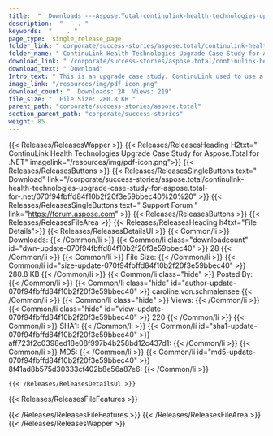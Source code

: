 ```yaml
---
title:  "  Downloads ---Aspose.Total-continulink-health-technologies-upgrade-case-study-for-aspose.total-for-.net . " 
description:  "    . " 
keywords:  "    . " 
page_type:  single_release_page
folder_link: " corporate/success-stories/aspose.total/continulink-health-technologies-upgrade-case-study-for-aspose.total-for-.net/"
folder_name: " ContinuLink Health Technologies Upgrade Case Study for Aspose.Total for .NET"
download_link: " /corporate/success-stories/aspose.total/continulink-health-technologies-upgrade-case-study-for-aspose.total-for-.net/070f94fbffd84f10b2f20f3e59bbec40"
download_text: " Download"
Intro_text: " This is an upgrade case study. ContinuLink used to use a combination of librarie..."
image_link: "/resources/img/pdf-icon.png"
download_count: "  Downloads: 28  Views: 219"
file_size: "  File Size: 280.8 KB "
parent_path: "corporate/success-stories/aspose.total"
section_parent_path: "corporate/success-stories"
weight: 85
---
```


{{< Releases/ReleasesWapper >}}
  {{< Releases/ReleasesHeading H2txt=" ContinuLink Health Technologies Upgrade Case Study for Aspose.Total for .NET" imagelink="/resources/img/pdf-icon.png">}}
  {{< Releases/ReleasesButtons >}}
    {{< Releases/ReleasesSingleButtons text=" Download" link="/corporate/success-stories/aspose.total/continulink-health-technologies-upgrade-case-study-for-aspose.total-for-.net/070f94fbffd84f10b2f20f3e59bbec40%20%20" >}}
    {{< Releases/ReleasesSingleButtons text=" Support Forum " link="https://forum.aspose.com" >}}
  {{< Releases/ReleasesButtons >}}
  {{< Releases/ReleasesFileArea >}}
    {{< Releases/ReleasesHeading h4txt="File Details">}}
    {{< Releases/ReleasesDetailsUl >}}
            {{< Common/li  >}} Downloads: {{< /Common/li >}} 
      {{< Common/li class="downloadcount" id="dwn-update-070f94fbffd84f10b2f20f3e59bbec40" >}} 28 {{< /Common/li >}} 
      {{< Common/li  >}} File Size: {{< /Common/li >}} 
      {{< Common/li id="size-update-070f94fbffd84f10b2f20f3e59bbec40" >}} 280.8 KB {{< /Common/li >}} 
      {{< Common/li  class="hide" >}} Posted By: {{< /Common/li >}} 
      {{< Common/li class="hide" id="author-update-070f94fbffd84f10b2f20f3e59bbec40" >}} caroline.von.schmalensee {{< /Common/li >}} 
      {{< Common/li class="hide"  >}} Views: {{< /Common/li >}} 
      {{< Common/li class="hide" id="view-update-070f94fbffd84f10b2f20f3e59bbec40" >}} 220 {{< /Common/li >}} 
      {{< Common/li  >}} SHA1: {{< /Common/li >}} 
      {{< Common/li id="sha1-update-070f94fbffd84f10b2f20f3e59bbec40" >}} aff723f2c0398ed18e08f997b4b258bd12c437d1: {{< /Common/li >}} 
      {{< Common/li  >}} MD5: {{< /Common/li >}} 
      {{< Common/li id="md5-update-070f94fbffd84f10b2f20f3e59bbec40" >}} 8f41ad8b575d30333cf402b8e56a87e6: {{< /Common/li >}} 

    {{< /Releases/ReleasesDetailsUl >}}

  {{< Releases/ReleasesFileFeatures >}}
      
  {{< /Releases/ReleasesFileFeatures >}}
 {{< /Releases/ReleasesFileArea >}}
{{< /Releases/ReleasesWapper >}}


